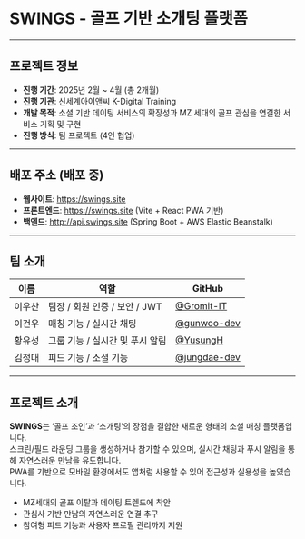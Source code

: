 # SWINGS - 골프 기반 소개팅 플랫폼

---

## 프로젝트 정보

- **진행 기간**: 2025년 2월 ~ 4월 (총 2개월)
- **진행 기관**: 신세계아이앤씨 K-Digital Training
- **개발 목적**: 소셜 기반 데이팅 서비스의 확장성과 MZ 세대의 골프 관심을 연결한 서비스 기획 및 구현
- **진행 방식**: 팀 프로젝트 (4인 협업)

---

## 배포 주소 (배포 중)

- **웹사이트**: https://swings.site  
- **프론트엔드**: https://swings.site (Vite + React PWA 기반)  
- **백엔드**: http://api.swings.site (Spring Boot + AWS Elastic Beanstalk)

---

## 팀 소개

| 이름 | 역할 | GitHub |
|------|------|--------|
| 이우찬 | 팀장 / 회원 인증 / 보안 / JWT | [@Gromit-IT](https://github.com/Gromit-IT) |
| 이건우 | 매칭 기능 / 실시간 채팅 | [@gunwoo-dev](https://github.com/gunwoo-dev) |
| 황유성 | 그룹 기능 / 실시간 및 푸시 알림 | [@YusungH](https://github.com/YusungH) |
| 김정대 | 피드 기능 / 소셜 기능 | [@jungdae-dev](https://github.com/jungdae-dev) |

---

## 프로젝트 소개

**SWINGS**는 ‘골프 조인’과 ‘소개팅’의 장점을 결합한 새로운 형태의 소셜 매칭 플랫폼입니다.  
스크린/필드 라운딩 그룹을 생성하거나 참가할 수 있으며, 실시간 채팅과 푸시 알림을 통해 자연스러운 만남을 유도합니다.  
PWA를 기반으로 모바일 환경에서도 앱처럼 사용할 수 있어 접근성과 실용성을 높였습니다.

- MZ세대의 골프 이탈과 데이팅 트렌드에 착안
- 관심사 기반 만남의 자연스러운 연결 추구
- 참여형 피드 기능과 사용자 프로필 관리까지 지원
